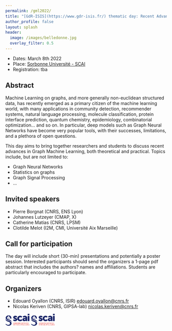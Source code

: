 ```yaml
---
permalink: /gml2022/
title: "[GdR-ISIS](https://www.gdr-isis.fr/) thematic day: Recent Advances in Graph Machine Learning"
author_profile: false
layout: splash
header:
  image: /images/belledonne.jpg
  overlay_filter: 0.5
---
```


- Dates: March 8th 2022
- Place: [Sorbonne Université - SCAI](https://scai.sorbonne-universite.fr/)
- Registration: tba

## Abstract

Machine Learning on graphs, and more generally non-euclidean structured data, has recently emerged as a primary citizen of the machine learning world, with many applications in community detection, recommender systems, natural language processing, molecule classification, protein interface prediction, quantum chemistry, epidemiology, combinatorial optimization... and so on. In particular, deep models such as Graph Neural Networks have become very popular tools, with their successes, limitations, and a plethora of open questions.

This day aims to bring together researchers and students to discuss recent advances in Graph Machine Learning, both theoretical and practical. Topics include, but are not limited to:

- Graph Neural Networks
- Statistics on graphs
- Graph Signal Processing
- ...

## Invited speakers

- Pierre Borgnat (CNRS, ENS Lyon)
- Johannes Lutzeyer (CMAP, X)
- Catherine Matias (CNRS, LPSM)
- Clotilde Melot (I2M, CMI, Université Aix Marseille)

## Call for participation

The day will include short (30-min) presentations and potentially a poster session. Interested participants should send the organizers a 1-page pdf abstract that includes the authors? names and affiliations. Students are particularly encouraged to participate.

## Organizers

- Edouard Oyallon (CNRS, ISIR) edouard.oyallon@cnrs.fr
- Nicolas Keriven (CNRS, GIPSA-lab) nicolas.keriven@cnrs.fr


<p align="left">
<a href="https://scai.sorbonne-universite.fr/">
<img src="/images/scai_logo.png" alt="drawing" width="15%"/></a>
<a href="https://scai.sorbonne-universite.fr/">
<img src="/images/scai_logo.png" alt="drawing" width="15%"/></a>
</p>

